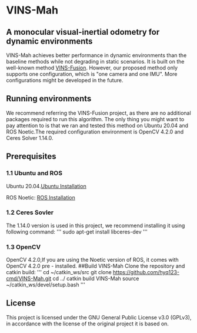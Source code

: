 # VINS-Mah
## A monocular visual-inertial odometry for dynamic environments
VINS-Mah achieves better performance in dynamic environments than the baseline methods while not degrading in static scenarios. It is built on the well-known method [VINS-Fusion](https://github.com/HKUST-Aerial-Robotics/VINS-Fusion.git). However, our proposed method only supports one configuration, which is "one camera and one IMU". More configurations might be developed in the future.
## Running environments
We recommend referring the VINS-Fusion project, as there are no additional packages required to  run this algorithm. The only thing you might want to pay attention to is that we ran and tested this method on Ubuntu 20.04 and ROS Noetic.The required configuration environment is OpenCV 4.2.0 and Ceres Solver 1.14.0.

## Prerequisites
### 1.1 Ubuntu and ROS
Ubuntu 20.04.[Ubuntu Installation](https://www.releases.ubuntu.com/focal/)

ROS Noetic: [ROS Installation](http://wiki.ros.org/ROS/Installation)

### 1.2 Ceres Sovler
The 1.14.0 version is used in this project, we recommend installing it using following command:
'''
sudo apt-get install libceres-dev
'''
### 1.3 OpenCV
OpenCV 4.2.0,If you are using the Noetic version of ROS, it comes with OpenCV 4.2.0 pre - installed.
##Build VINS-Mah
Clone the repository and catkin build:
'''
cd ~/catkin_ws/src
git clone https://github.com/hyq123-cmd/VINS-Mah.git
cd ../
catkin build VINS-Mah
source ~/catkin_ws/devel/setup.bash
'''
## License
This project is licensed under the GNU General Public License v3.0 (GPLv3), in accordance with the license of the original project it is based on.
